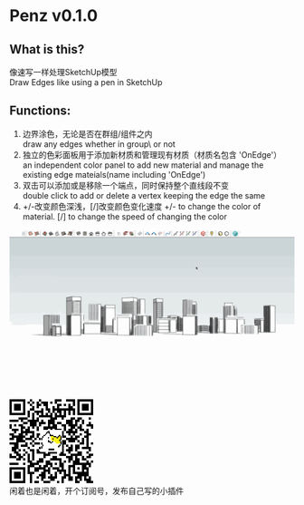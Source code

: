# Penz v0.1.0
## What is this?
像速写一样处理SketchUp模型  
Draw Edges like using a pen in SketchUp

## Functions:
1. 边界涂色，无论是否在群组/组件之内  
draw any edges whether in group\ or not  
2. 独立的色彩面板用于添加新材质和管理现有材质（材质名包含 'OnEdge'）  
an independent color panel to add new material and manage the existing edge mateials(name including 'OnEdge')  
3. 双击可以添加或是移除一个端点，同时保持整个直线段不变  
double click to add or delete a vertex keeping the edge the same
4. +/-改变颜色深浅，[/]改变颜色变化速度
+/- to change the color of material. [/] to change the speed of changing the color

![demonstration gif](https://github.com/charlesooo/Penz/blob/master/penz_demonstration_01.gif)   

![QRcode](https://github.com/charlesooo/Penz/blob/master/QRcode.png)   
闲着也是闲着，开个订阅号，发布自己写的小插件
